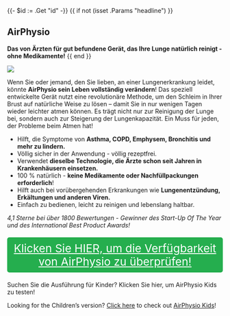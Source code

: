 {{- $id := .Get "id" -}}
{{ if not (isset .Params "headline") }}
## AirPhysio

**Das von Ärzten für gut befundene Gerät, das Ihre Lunge natürlich reinigt - ohne Medikamente!**
{{ end }}

[![](/list/airphysio-title.jpg)](https://t.gadgetadvisers.com/click/{{$id}})

Wenn Sie oder jemand, den Sie lieben, an einer Lungenerkrankung leidet, könnte **AirPhysio sein Leben vollständig verändern**! Das speziell entwickelte Gerät nutzt eine revolutionäre Methode, um den Schleim in Ihrer Brust auf natürliche Weise zu lösen – damit Sie in nur wenigen Tagen wieder leichter atmen können. Es trägt nicht nur zur Reinigung der Lunge bei, sondern auch zur Steigerung der Lungenkapazität. Ein Muss für jeden, der Probleme beim Atmen hat!

- Hilft, die Symptome von **Asthma, COPD, Emphysem, Bronchitis und mehr zu lindern.**
- Völlig sicher in der Anwendung - völlig rezeptfrei.
- Verwendet **dieselbe Technologie, die Ärzte schon seit Jahren in Krankenhäusern einsetzen.**
- 100 % natürlich - **keine Medikamente oder Nachfüllpackungen erforderlich**!
- Hilft auch bei vorübergehenden Erkrankungen wie **Lungenentzündung, Erkältungen und anderen Viren.**
- Einfach zu bedienen, leicht zu reinigen und lebenslang haltbar.

*4,1 Sterne bei über 1800 Bewertungen - Gewinner des Start-Up Of The Year und des International Best Product Awards!*

<a href="(https://t.gadgetadvisers.com/click/{{$id}})" style="color: white;">
   <div style="text-align:center;background-color:#25ae4e;margin-bottom:20px;margin-top:20px;width: 100%;-webkit-border-radius: 5px;">
      <div style="color: white; padding: 10px;font-size: 26px;">
      Klicken Sie HIER, um die Verfügbarkeit von AirPhysio zu überprüfen!
      </div>
   </div>
</a>

Suchen Sie die Ausführung für Kinder? Klicken Sie hier, um AirPhysio Kids zu testen!

Looking for the Children’s version? [Click here](https://t.gadgetadvisers.com/click/1) to check out [AirPhysio Kids](https://t.gadgetadvisers.com/click/{{$id}})!